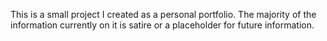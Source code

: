 This is a small project I created as a personal portfolio. The majority of the information currently on it is satire or a placeholder for future information.